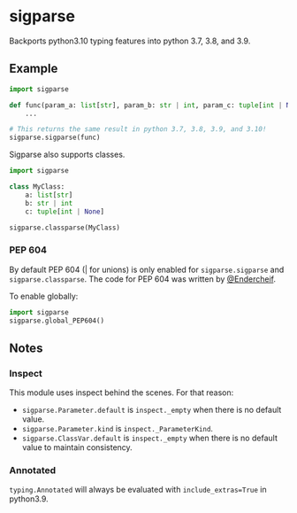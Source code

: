 # sigparse

Backports python3.10 typing features into python 3.7, 3.8, and 3.9.

## Example

```python
import sigparse

def func(param_a: list[str], param_b: str | int, param_c: tuple[int | None]):
    ...

# This returns the same result in python 3.7, 3.8, 3.9, and 3.10!
sigparse.sigparse(func)
```

Sigparse also supports classes.

```python
import sigparse

class MyClass:
    a: list[str]
    b: str | int
    c: tuple[int | None]

sigparse.classparse(MyClass)
```


### PEP 604
By default PEP 604 (| for unions) is only enabled for `sigparse.sigparse` and `sigparse.classparse`.
The code for PEP 604 was written by [@Endercheif](https://github.com/Endercheif).

To enable globally:
```python
import sigparse
sigparse.global_PEP604()
```

## Notes
### Inspect

This module uses inspect behind the scenes. For that reason:

- `sigparse.Parameter.default` is `inspect._empty` when there is no default value.
- `sigparse.Parameter.kind` is `inspect._ParameterKind`.
- `sigparse.ClassVar.default` is `inspect._empty` when there is no default value to maintain consistency.


### Annotated
`typing.Annotated` will always be evaluated with `include_extras=True` in python3.9.
